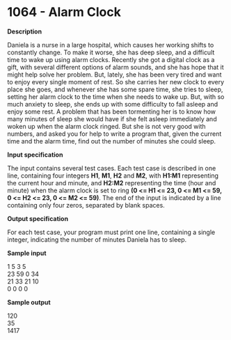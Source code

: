 # 1064 - Alarm Clock

**Description**

Daniela is a nurse in a large hospital, which causes her working shifts to constantly change. To make it worse, she has deep sleep, and a difficult time to wake up using alarm clocks. Recently she got a digital clock as a gift, with several different options of alarm sounds, and she has hope that it might help solve her problem. But, lately, she has been very tired and want to enjoy every single moment of rest. So she carries her new clock to every place she goes, and whenever she has some spare time, she tries to sleep, setting her alarm clock to the time when she needs to wake up. But, with so much anxiety to sleep, she ends up with some difficulty to fall asleep and enjoy some rest. A problem that has been tormenting her is to know how many minutes of sleep she would have if she felt asleep immediately and woken up when the alarm clock ringed. But she is not very good with numbers, and asked you for help to write a program that, given the current time and the alarm time, find out the number of minutes she could sleep.

**Input specification**

The input contains several test cases. Each test case is described in one line, containing four integers **H1**, **M1**, **H2** and **M2**, with **H1:M1** representing the current hour and minute, and **H2:M2** representing the time (hour and minute) when the alarm clock is set to ring **(0 <= H1 <= 23, 0 <= M1 <= 59, 0 <= H2 <= 23, 0 <= M2 <= 59)**. The end of the input is indicated by a line containing only four zeros, separated by blank spaces.

**Output specification**

For each test case, your program must print one line, containing a single integer, indicating the number of minutes Daniela has to sleep.

**Sample input** <br/>

1 5 3 5 <br/>
23 59 0 34 <br/>
21 33 21 10 <br/>
0 0 0 0<br/> 

**Sample output** <br/>

120 <br/>
35 <br/>
1417 <br/>